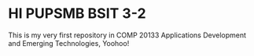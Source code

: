 # HI PUPSMB BSIT 3-2

This is my very first repository in COMP 20133 Applications Development and Emerging Technologies, Yoohoo!